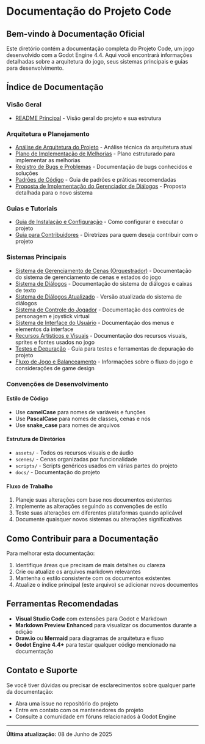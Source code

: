 # Documentação do Projeto Code

## Bem-vindo à Documentação Oficial

Este diretório contém a documentação completa do Projeto Code, um jogo desenvolvido com a Godot Engine 4.4. Aqui você encontrará informações detalhadas sobre a arquitetura do jogo, seus sistemas principais e guias para desenvolvimento.

## Índice de Documentação

### Visão Geral
- [README Principal](../README.md) - Visão geral do projeto e sua estrutura

### Arquitetura e Planejamento
- [Análise de Arquitetura do Projeto](arquitetura.md) - Análise técnica da arquitetura atual
- [Plano de Implementação de Melhorias](plano_implementacao.md) - Plano estruturado para implementar as melhorias
- [Registro de Bugs e Problemas](bugs.md) - Documentação de bugs conhecidos e soluções
- [Padrões de Código](padroes_de_codigo.md) - Guia de padrões e práticas recomendadas
- [Proposta de Implementação do Gerenciador de Diálogos](dialogue_manager_proposta.md) - Proposta detalhada para o novo sistema

### Guias e Tutoriais
- [Guia de Instalação e Configuração](guia_instalacao.md) - Como configurar e executar o projeto
- [Guia para Contribuidores](guia_contribuidores.md) - Diretrizes para quem deseja contribuir com o projeto

### Sistemas Principais
- [Sistema de Gerenciamento de Cenas (Orquestrador)](sistema_orquestrador.md) - Documentação do sistema de gerenciamento de cenas e estados do jogo
- [Sistema de Diálogos](sistema_dialogos.md) - Documentação do sistema de diálogos e caixas de texto
- [Sistema de Diálogos Atualizado](sistema_dialogos_atualizado.md) - Versão atualizada do sistema de diálogos
- [Sistema de Controle do Jogador](sistema_controle_jogador.md) - Documentação dos controles de personagem e joystick virtual
- [Sistema de Interface do Usuário](sistema_interface_usuario.md) - Documentação dos menus e elementos da interface
- [Recursos Artísticos e Visuais](recursos_artisticos.md) - Documentação dos recursos visuais, sprites e fontes usados no jogo
- [Testes e Depuração](testes_depuracao.md) - Guia para testes e ferramentas de depuração do projeto
- [Fluxo de Jogo e Balanceamento](fluxo_balanceamento.md) - Informações sobre o fluxo do jogo e considerações de game design

### Convenções de Desenvolvimento

#### Estilo de Código
- Use **camelCase** para nomes de variáveis e funções
- Use **PascalCase** para nomes de classes, cenas e nós
- Use **snake_case** para nomes de arquivos

#### Estrutura de Diretórios
- `assets/` - Todos os recursos visuais e de áudio
- `scenes/` - Cenas organizadas por funcionalidade
- `scripts/` - Scripts genéricos usados em várias partes do projeto
- `docs/` - Documentação do projeto

#### Fluxo de Trabalho
1. Planeje suas alterações com base nos documentos existentes
2. Implemente as alterações seguindo as convenções de estilo
3. Teste suas alterações em diferentes plataformas quando aplicável
4. Documente quaisquer novos sistemas ou alterações significativas

## Como Contribuir para a Documentação

Para melhorar esta documentação:

1. Identifique áreas que precisam de mais detalhes ou clareza
2. Crie ou atualize os arquivos markdown relevantes
3. Mantenha o estilo consistente com os documentos existentes
4. Atualize o índice principal (este arquivo) se adicionar novos documentos

## Ferramentas Recomendadas

- **Visual Studio Code** com extensões para Godot e Markdown
- **Markdown Preview Enhanced** para visualizar os documentos durante a edição
- **Draw.io** ou **Mermaid** para diagramas de arquitetura e fluxo
- **Godot Engine 4.4+** para testar qualquer código mencionado na documentação

## Contato e Suporte

Se você tiver dúvidas ou precisar de esclarecimentos sobre qualquer parte da documentação:

- Abra uma issue no repositório do projeto
- Entre em contato com os mantenedores do projeto
- Consulte a comunidade em fóruns relacionados à Godot Engine

---

**Última atualização:** 08 de Junho de 2025
